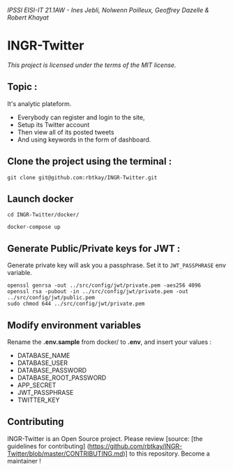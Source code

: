 ﻿*IPSSI EISI-IT 21.1AW - Ines Jebli, Nolwenn Poilleux, Geoffrey Dazelle & Robert Khayat*

# INGR-Twitter

*This project is licensed under the terms of the MIT license.*

## Topic :
It's analytic plateform.
* Everybody can register and login to the site,
* Setup its Twitter account
* Then view all of its posted tweets
* And using keywords in the form of dashboard.


## Clone the project using the terminal :
```
git clone git@github.com:rbtkay/INGR-Twitter.git
```

## Launch docker
```
cd INGR-Twitter/docker/

docker-compose up
```

## Generate Public/Private keys for JWT :

Generate private key will ask you a passphrase. Set it to `JWT_PASSPHRASE`  env variable.
```
openssl genrsa -out ../src/config/jwt/private.pem -aes256 4096
openssl rsa -pubout -in ../src/config/jwt/private.pem -out ../src/config/jwt/public.pem
sudo chmod 644 ../src/config/jwt/private.pem
```

## Modify environment variables

Rename the **.env.sample** from docker/ to **.env**, and insert your values :
 - DATABASE_NAME
 - DATABASE_USER
 - DATABASE_PASSWORD
 - DATABASE_ROOT_PASSWORD
 - APP_SECRET
 - JWT_PASSPHRASE
 - TWITTER_KEY

## Contributing
INGR-Twitter is an Open Source project. Please review [source: [the guidelines for contributing]
(https://github.com/rbtkay/INGR-Twitter/blob/master/CONTRIBUTING.md)] to this repository. 
Become a maintainer ! 
